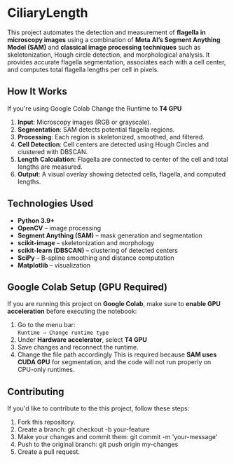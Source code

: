 # CiliaryLength
This project automates the detection and measurement of **flagella in microscopy images** using a combination of **Meta AI’s Segment Anything Model (SAM)** and **classical image processing techniques** such as skeletonization, Hough circle detection, and morphological analysis. It provides accurate flagella segmentation, associates each with a cell center, and computes total flagella lengths per cell in pixels.

## How It Works

If you're using Google Colab Change the Runtime to **T4 GPU**
1. **Input**: Microscopy images (RGB or grayscale).  
2. **Segmentation**: SAM detects potential flagella regions.  
3. **Processing**: Each region is skeletonized, smoothed, and filtered.  
4. **Cell Detection**: Cell centers are detected using Hough Circles and clustered with DBSCAN.  
5. **Length Calculation**: Flagella are connected to center of the cell and total lengths are measured.  
6. **Output**: A visual overlay showing detected cells, flagella, and computed lengths.

## Technologies Used

- **Python 3.9+**
- **OpenCV** – image processing  
- **Segment Anything (SAM)** – mask generation and segmentation  
- **scikit-image** – skeletonization and morphology  
- **scikit-learn (DBSCAN)** – clustering of detected centers  
- **SciPy** – B-spline smoothing and distance computation  
- **Matplotlib** – visualization

## Google Colab Setup (GPU Required)

If you are running this project on **Google Colab**, make sure to **enable GPU acceleration** before executing the notebook:

1. Go to the menu bar:  
   `Runtime → Change runtime type`
2. Under **Hardware accelerator**, select **T4 GPU**
3. Save changes and reconnect the runtime.
4. Change the file path accordingly
This is required because **SAM uses CUDA GPU** for segmentation, and the code will not run properly on CPU-only runtimes.

## Contributing
If you'd like to contribute to the this project, follow these steps:

1. Fork this repository.
2. Create a branch: git checkout -b your-feature
3. Make your changes and commit them: git commit -m 'your-message'
4. Push to the original branch: git push origin my-changes
5. Create a pull request.
